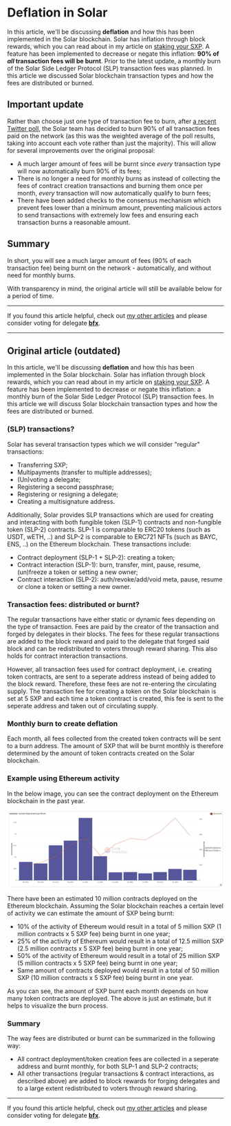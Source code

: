 # Deflation in Solar

In this article, we'll be discussing **deflation** and how this has been implemented in the Solar blockchain. Solar has inflation through block rewards, which you can read about in my article on [staking your SXP](https://github.com/Bx64/Awesome-Solar/blob/main/awesome-blog/Staking-your-SXP.md). A feature has been implemented to decrease or negate this inflation: **90% of *all* transaction fees will be burnt**. Prior to the latest update, a monthly burn of the Solar Side Ledger Protocol (SLP) transaction fees was planned. In this article we discussed Solar blockchain transaction types and how the fees are distributed or burned.

## Important update

Rather than choose just one type of transaction fee to burn, after [a recent Twitter poll](https://twitter.com/WillemsTRA/status/1497269772710387713), the Solar team has decided to burn 90% of all transaction fees paid on the network (as this was the weighted average of the poll results, taking into account each vote rather than just the majority). This will allow for several improvements over the original proposal:

- A much larger amount of fees will be burnt since *every* transaction type will now automatically burn 90% of its fees;
- There is no longer a need for monthly burns as instead of collecting the fees of contract creation transactions and burning them once per month, *every* transaction will now automatically qualify to burn fees;
- There have been added checks to the consensus mechanism which prevent fees lower than a minimum amount, preventing malicious actors to send transactions with extremely low fees and ensuring each transaction burns a reasonable amount.

## Summary

In short, you will see a much larger amount of fees (90% of each transaction fee) being burnt on the network - automatically, and without need for monthly burns.

With transparency in mind, the original article will still be available below for a period of time.

---

If you found this article helpful, check out [my other articles](https://github.com/Bx64/Awesome-Solar/blob/main/awesome-blog/README.md) and please consider voting for delegate **[bfx](https://delegates.solar.org/sxp/delegates/bfx)**.

---

## Original article (outdated)

In this article, we'll be discussing **deflation** and how this has been implemented in the Solar blockchain. Solar has inflation through block rewards, which you can read about in my article on [staking your SXP](https://github.com/Bx64/Awesome-Solar/blob/main/awesome-blog/Staking-your-SXP.md). A feature has been implemented to decrease or negate this inflation: a monthly burn of the Solar Side Ledger Protocol (SLP) transaction fees. In this article we will discuss Solar blockchain transaction types and how the fees are distributed or burned.

### (SLP) transactions?

Solar has several transaction types which we will consider "regular" transactions:

- Transferring SXP;
- Multipayments (transfer to multiple addresses);
- (Un)voting a delegate;
- Registering a second passphrase;
- Registering or resigning a delegate;
- Creating a multisignature address.

Additionally, Solar provides SLP transactions which are used for creating and interacting with both fungible token (SLP-1) contracts and non-fungible token (SLP-2) contracts. SLP-1 is comparable to ERC20 tokens (such as USDT, wETH, ..) and SLP-2 is comparable to ERC721 NFTs (such as BAYC, ENS, ..) on the Ethereum blockchain. These transactions include:

- Contract deployment (SLP-1 + SLP-2): creating a token;
- Contract interaction (SLP-1): burn, transfer, mint, pause, resume, (un)freeze a token or setting a new owner;
- Contract interaction (SLP-2): auth/revoke/add/void meta, pause, resume or clone a token or setting a new owner.

### Transaction fees: distributed or burnt?

The regular transactions have either static or dynamic fees depending on the type of transaction. Fees are paid by the creator of the transaction and forged by delegates in their blocks. The fees for these regular transactions are added to the block reward and paid to the delegate that forged said block and can be redistributed to voters through reward sharing. This also holds for contract interaction transactions.

However, all transaction fees used for contract deployment, i.e. creating token contracts, are sent to a seperate address instead of being added to the block reward. Therefore, these fees are not re-entering the circulating supply. The transaction fee for creating a token on the Solar blockchain is set at 5 SXP and each time a token contract is created, this fee is sent to the seperate address and taken out of circulating supply.

### Monthly burn to create deflation

Each month, all fees collected from the created token contracts will be sent to a burn address. The amount of SXP that will be burnt monthly is therefore determined by the amount of token contracts created on the Solar blockchain. 

### Example using Ethereum activity

In the below image, you can see the contract deployment on the Ethereum blockchain in the past year.

![ContractDeploymentETH2021](https://github.com/Bx64/Awesome-Solar/blob/main/images/ContractDeploymentETH2021.jpg)

There have been an estimated 10 million contracts deployed on the Ethereum blockchain. Assuming the Solar blockchain reaches a certain level of activity we can estimate the amount of SXP being burnt:

- 10% of the activity of Ethereum would result in a total of 5 million SXP (1 million contracts x 5 SXP fee) being burnt in one year;
- 25% of the activity of Ethereum would result in a total of 12.5 million SXP (2.5 million contracts x 5 SXP fee) being burnt in one year;
- 50% of the activity of Ethereum would result in a total of 25 million SXP (5 million contracts x 5 SXP fee) being burnt in one year;
- Same amount of contracts deployed would result in a total of 50 million SXP (10 million contracts x 5 SXP fee) being burnt in one year.

As you can see, the amount of SXP burnt each month depends on how many token contracts are deployed. The above is just an estimate, but it helps to visualize the burn process.

### Summary

The way fees are distributed or burnt can be summarized in the following way:

- All contract deployment/token creation fees are collected in a seperate address and burnt monthly, for both SLP-1 and SLP-2 contracts;
- All other transactions (regular transactions & contract interactions, as described above) are added to block rewards for forging delegates and to a large extent redistributed to voters through reward sharing.

---

If you found this article helpful, check out [my other articles](https://github.com/Bx64/Awesome-Solar/blob/main/awesome-blog/README.md) and please consider voting for delegate **[bfx](https://delegates.solar.org/sxp/delegates/bfx)**.